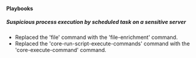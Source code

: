 
#### Playbooks

##### Suspicious process execution by scheduled task on a sensitive server

- Replaced the 'file' command with the 'file-enrichment' command.
- Replaced the 'core-run-script-execute-commands' command with the 'core-execute-command' command.